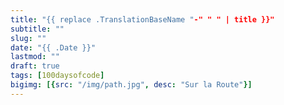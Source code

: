 ```yaml
---
title: "{{ replace .TranslationBaseName "-" " " | title }}"
subtitle: ""
slug: ""
date: "{{ .Date }}"
lastmod: ""
draft: true
tags: [100daysofcode]
bigimg: [{src: "/img/path.jpg", desc: "Sur la Route"}]
---
```



